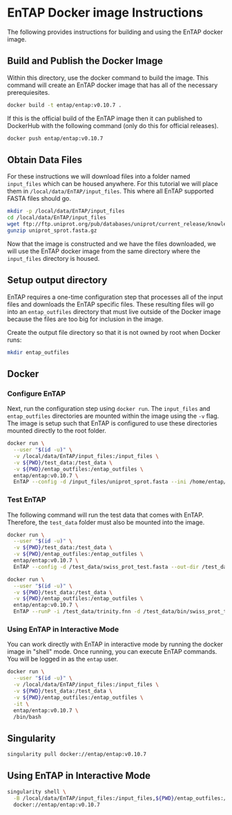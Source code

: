 # EnTAP Docker image Instructions
The following provides instructions for building and using the EnTAP docker image.

## Build and Publish the Docker Image
Within this directory, use the docker command to build the image.  This command will create an EnTAP docker image that has all of the necessary prerequiesites.
```bash
docker build -t entap/entap:v0.10.7 .
```

If this is the official build of the EnTAP image then it can published to DockerHub with the following command (only do this for official releases).
```bash
docker push entap/entap:v0.10.7
```

## Obtain Data Files
For these instructions we will download files into a folder named `input_files` which can be housed anywhere. For this tutorial we will place them in `/local/data/EnTAP/input_files`.  This where all EnTAP supported FASTA files should go.
```bash
mkdir -p /local/data/EnTAP/input_files
cd /local/data/EnTAP/input_files
wget ftp://ftp.uniprot.org/pub/databases/uniprot/current_release/knowledgebase/complete/uniprot_sprot.fasta.gz
gunzip uniprot_sprot.fasta.gz
```
Now that the image is constructed and we have the files downloaded, we will use the EnTAP docker image from the same directory where the `input_files` directory is housed.

## Setup output directory
EnTAP requires a one-time configuration step that processes all of the input files and downloads the EnTAP specific files. These resulting files will go into an `entap_outfiles` directory that must live outside of the Docker image because the files are too big for inclusion in the image.  

Create the output file directory so that it is not owned by root when Docker runs:
```bash
mkdir entap_outfiles
```

## Docker
### Configure EnTAP
Next, run the configuration step using `docker run`. The `input_files` and `entap_outfiles` directories are mounted within the image using the `-v` flag.  The image is setup such that EnTAP is configured to use these directories mounted directly to the root folder.

```bash
docker run \
  --user "$(id -u)" \
  -v /local/data/EnTAP/input_files:/input_files \
  -v ${PWD}/test_data:/test_data \
  -v ${PWD}/entap_outfiles:/entap_outfiles \
  entap/entap:v0.10.7 \
  EnTAP --config -d /input_files/uniprot_sprot.fasta --ini /home/entap/entap_config.ini
```

### Test EnTAP
The following command will run the test data that comes with EnTAP.  Therefore, the `test_data` folder must also be mounted into the image.  

```bash
docker run \
  --user "$(id -u)" \
  -v ${PWD}/test_data:/test_data \
  -v ${PWD}/entap_outfiles:/entap_outfiles \
  entap/entap:v0.10.7 \
  EnTAP --config -d /test_data/swiss_prot_test.fasta --out-dir /test_data --ini /home/entap/entap_config.ini
```

```bash
docker run \
  --user "$(id -u)" \
  -v ${PWD}/test_data:/test_data \
  -v ${PWD}/entap_outfiles:/entap_outfiles \
  entap/entap:v0.10.7 \
  EnTAP --runP -i /test_data/trinity.fnn -d /test_data/bin/swiss_prot_test.dmnd --ini /home/entap/entap_config.ini
```

### Using EnTAP in Interactive Mode
You can work directly with EnTAP in interactive mode by running the docker image in "shell" mode. Once running, you can execute EnTAP commands.  You will be logged in as the `entap` user.

```bash
docker run \
  --user "$(id -u)" \
  -v /local/data/EnTAP/input_files:/input_files \
  -v ${PWD}/test_data:/test_data \
  -v ${PWD}/entap_outfiles:/entap_outfiles \
  -it \
  entap/entap:v0.10.7 \
  /bin/bash
```

## Singularity

```bash
singularity pull docker://entap/entap:v0.10.7
```

## Using EnTAP in Interactive Mode
```bash
singularity shell \
  -B /local/data/EnTAP/input_files:/input_files,${PWD}/entap_outfiles:/entap_outfiles \
  docker://entap/entap:v0.10.7
```
